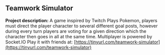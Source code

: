 ## Teamwork Simulator

**Project description:** A game inspired by Twitch Plays Pokemon, players must direct the player character to several different goal posts, however during every turn players are voting for a given direction which the character then goes in all at the same time. Multiplayer is powered by Socket.IO 
Play it with friends at: [https://tinyurl.com/teamwork-simulator](https://tinyurl.com/teamwork-simulator)
